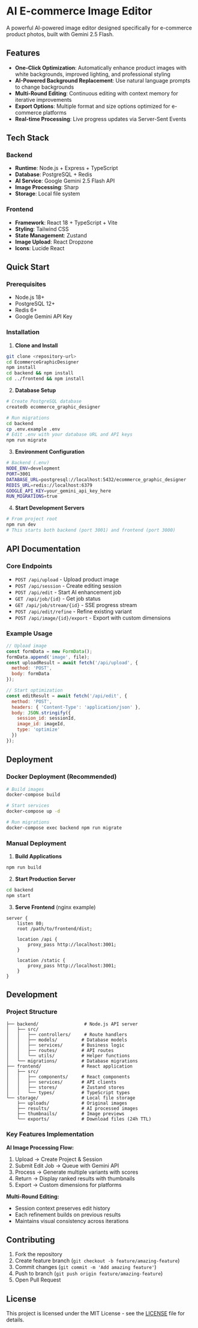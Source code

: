# AI E-commerce Image Editor

A powerful AI-powered image editor designed specifically for e-commerce product photos, built with Gemini 2.5 Flash.

## Features

- **One-Click Optimization**: Automatically enhance product images with white backgrounds, improved lighting, and professional styling
- **AI-Powered Background Replacement**: Use natural language prompts to change backgrounds
- **Multi-Round Editing**: Continuous editing with context memory for iterative improvements  
- **Export Options**: Multiple format and size options optimized for e-commerce platforms
- **Real-time Processing**: Live progress updates via Server-Sent Events

## Tech Stack

### Backend
- **Runtime**: Node.js + Express + TypeScript
- **Database**: PostgreSQL + Redis
- **AI Service**: Google Gemini 2.5 Flash API
- **Image Processing**: Sharp
- **Storage**: Local file system

### Frontend  
- **Framework**: React 18 + TypeScript + Vite
- **Styling**: Tailwind CSS
- **State Management**: Zustand
- **Image Upload**: React Dropzone
- **Icons**: Lucide React

## Quick Start

### Prerequisites
- Node.js 18+ 
- PostgreSQL 12+
- Redis 6+
- Google Gemini API Key

### Installation

1. **Clone and Install**
```bash
git clone <repository-url>
cd EcommerceGraphicDesigner
npm install
cd backend && npm install
cd ../frontend && npm install
```

2. **Database Setup**
```bash
# Create PostgreSQL database
createdb ecommerce_graphic_designer

# Run migrations
cd backend
cp .env.example .env
# Edit .env with your database URL and API keys
npm run migrate
```

3. **Environment Configuration**
```bash
# Backend (.env)
NODE_ENV=development
PORT=3001
DATABASE_URL=postgresql://localhost:5432/ecommerce_graphic_designer
REDIS_URL=redis://localhost:6379
GOOGLE_API_KEY=your_gemini_api_key_here
RUN_MIGRATIONS=true
```

4. **Start Development Servers**
```bash
# From project root
npm run dev
# This starts both backend (port 3001) and frontend (port 3000)
```

## API Documentation

### Core Endpoints

- `POST /api/upload` - Upload product image
- `POST /api/session` - Create editing session  
- `POST /api/edit` - Start AI enhancement job
- `GET /api/job/{id}` - Get job status
- `GET /api/job/stream/{id}` - SSE progress stream
- `POST /api/edit/refine` - Refine existing variant
- `POST /api/image/{id}/export` - Export with custom dimensions

### Example Usage

```javascript
// Upload image
const formData = new FormData();
formData.append('image', file);
const uploadResult = await fetch('/api/upload', {
  method: 'POST', 
  body: formData
});

// Start optimization
const editResult = await fetch('/api/edit', {
  method: 'POST',
  headers: { 'Content-Type': 'application/json' },
  body: JSON.stringify({
    session_id: sessionId,
    image_id: imageId, 
    type: 'optimize'
  })
});
```

## Deployment

### Docker Deployment (Recommended)

```bash
# Build images
docker-compose build

# Start services
docker-compose up -d

# Run migrations
docker-compose exec backend npm run migrate
```

### Manual Deployment

1. **Build Applications**
```bash
npm run build
```

2. **Start Production Server**
```bash
cd backend
npm start
```

3. **Serve Frontend** (nginx example)
```nginx
server {
    listen 80;
    root /path/to/frontend/dist;
    
    location /api {
        proxy_pass http://localhost:3001;
    }
    
    location /static {
        proxy_pass http://localhost:3001;
    }
}
```

## Development

### Project Structure
```
├── backend/                 # Node.js API server
│   ├── src/
│   │   ├── controllers/     # Route handlers
│   │   ├── models/         # Database models  
│   │   ├── services/       # Business logic
│   │   ├── routes/         # API routes
│   │   └── utils/          # Helper functions
│   └── migrations/         # Database migrations
├── frontend/               # React application
│   ├── src/
│   │   ├── components/     # React components
│   │   ├── services/       # API clients
│   │   ├── stores/         # Zustand stores
│   │   └── types/          # TypeScript types
└── storage/                # Local file storage
    ├── uploads/            # Original images
    ├── results/            # AI processed images  
    ├── thumbnails/         # Image previews
    └── exports/            # Download files (24h TTL)
```

### Key Features Implementation

**AI Image Processing Flow:**
1. Upload → Create Project & Session
2. Submit Edit Job → Queue with Gemini API
3. Process → Generate multiple variants with scores
4. Return → Display ranked results with thumbnails
5. Export → Custom dimensions for platforms

**Multi-Round Editing:**
- Session context preserves edit history
- Each refinement builds on previous results  
- Maintains visual consistency across iterations

## Contributing

1. Fork the repository
2. Create feature branch (`git checkout -b feature/amazing-feature`)
3. Commit changes (`git commit -m 'Add amazing feature'`)
4. Push to branch (`git push origin feature/amazing-feature`)  
5. Open Pull Request

## License

This project is licensed under the MIT License - see the [LICENSE](LICENSE) file for details.